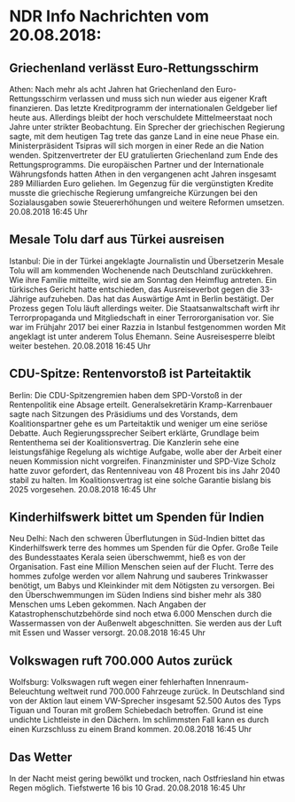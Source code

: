 # NDR Info Nachrichten vom 20.08.2018:


## Griechenland verlässt Euro-Rettungsschirm
Athen: Nach mehr als acht Jahren hat Griechenland den Euro-Rettungsschirm verlassen und muss sich nun wieder aus eigener Kraft finanzieren. Das letzte Kreditprogramm der internationalen Geldgeber lief heute aus. Allerdings bleibt der hoch verschuldete Mittelmeerstaat noch Jahre unter strikter Beobachtung. Ein Sprecher der griechischen Regierung sagte, mit dem heutigen Tag trete das ganze Land in eine neue Phase ein. Ministerpräsident Tsipras will sich morgen in einer Rede an die Nation wenden. Spitzenvertreter der EU gratulierten Griechenland zum Ende des Rettungsprogramms. Die europäischen Partner und der Internationale Währungsfonds hatten Athen in den vergangenen acht Jahren insgesamt 289 Milliarden Euro geliehen. Im Gegenzug für die vergünstigten Kredite musste die griechische Regierung umfangreiche Kürzungen bei den Sozialausgaben sowie Steuererhöhungen und weitere Reformen umsetzen. 20.08.2018 16:45 Uhr 

## Mesale Tolu darf aus Türkei ausreisen
Istanbul:    Die in der Türkei angeklagte Journalistin und Übersetzerin Mesale Tolu will am kommenden Wochenende nach Deutschland zurückkehren. Wie ihre Familie mitteilte, wird sie am Sonntag den Heimflug antreten. Ein türkisches Gericht hatte entschieden, das Ausreiseverbot gegen die 33-Jährige aufzuheben. Das hat das Auswärtige Amt in Berlin bestätigt. Der Prozess gegen Tolu läuft allerdings weiter. Die Staatsanwaltschaft wirft ihr Terrorpropaganda und Mitgliedschaft in einer Terrororganisation vor. Sie war im Frühjahr 2017 bei einer Razzia in Istanbul festgenommen worden Mit angeklagt ist unter anderem Tolus Ehemann. Seine Ausreisesperre bleibt weiter bestehen. 20.08.2018 16:45 Uhr 

## CDU-Spitze: Rentenvorstoß ist Parteitaktik
Berlin: Die CDU-Spitzengremien haben dem SPD-Vorstoß in der Rentenpolitik eine Absage erteilt. Generalsekretärin Kramp-Karrenbauer sagte nach Sitzungen des Präsidiums und des Vorstands, dem Koalitionspartner gehe es um Parteitaktik und weniger um eine seriöse Debatte. Auch Regierungssprecher Seibert erklärte, Grundlage beim Rententhema sei der Koalitionsvertrag. Die Kanzlerin sehe eine leistungsfähige Regelung als wichtige Aufgabe, wolle aber der Arbeit einer neuen Kommission nicht vorgreifen. Finanzminister und SPD-Vize Scholz hatte zuvor gefordert, das Rentenniveau von 48 Prozent bis ins Jahr 2040 stabil zu halten. Im Koalitionsvertrag ist eine solche Garantie bislang bis 2025 vorgesehen. 20.08.2018 16:45 Uhr 

## Kinderhilfswerk bittet um Spenden für Indien
Neu Delhi: Nach den schweren Überflutungen in Süd-Indien bittet das Kinderhilfswerk terre des hommes um Spenden für die Opfer. Große Teile des Bundesstaates Kerala seien überschwemmt, hieß es von der Organisation. Fast eine Million Menschen seien auf der Flucht. Terre des hommes zufolge werden vor allem Nahrung und sauberes Trinkwasser benötigt, um Babys und Kleinkinder mit dem Nötigsten zu versorgen. Bei den Überschwemmungen im Süden Indiens sind bisher mehr als 380 Menschen ums Leben gekommen. Nach Angaben der Katastrophenschutzbehörde sind noch etwa 6.000 Menschen durch die Wassermassen von der Außenwelt abgeschnitten. Sie werden aus der Luft mit Essen und Wasser versorgt. 20.08.2018 16:45 Uhr 

## Volkswagen ruft 700.000 Autos zurück
Wolfsburg:	Volkswagen ruft wegen einer fehlerhaften Innenraum-Beleuchtung weltweit rund 700.000 Fahrzeuge zurück. In Deutschland sind von der Aktion laut einem VW-Sprecher insgesamt 52.500 Autos des Typs Tiguan und Touran mit großem Schiebedach betroffen. Grund ist eine undichte Lichtleiste in den Dächern. Im schlimmsten Fall kann es durch einen Kurzschluss zu einem Brand kommen. 20.08.2018 16:45 Uhr 

## Das Wetter
In der Nacht meist gering bewölkt und trocken, nach Ostfriesland hin etwas Regen möglich. Tiefstwerte 16 bis 10 Grad. 20.08.2018 16:45 Uhr 
